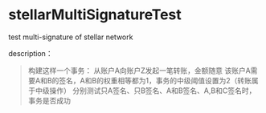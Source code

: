 # stellarMultiSignatureTest

test multi-signature of stellar network

description：
>构建这样一个事务：
>从账户A向账户Z发起一笔转账，金额随意
>该账户A需要A和B的签名，A和B的权重相等都为1，事务的中级阈值设置为2（转账属于中级操作）
>分别测试只A签名、只B签名、A和B签名、A,B和C签名时，事务是否成功
